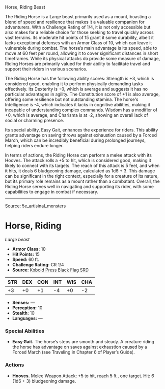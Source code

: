 <MonsterName/>Horse, Riding</MonsterName>
<CreatureType/>Beast</CreatureType>

<summary>The Riding Horse is a Large beast primarily used as a mount, boasting a blend of speed and resilience that makes it a valuable companion for adventurers. With a Challenge Rating of 1/4, it is not only accessible but also makes for a reliable choice for those seeking to travel quickly across vast terrains. Its moderate hit points of 15 grant it some durability, albeit it lacks exceptional defenses with an Armor Class of 10, which can leave it vulnerable during combat. The horse’s main advantage is its speed, able to move at 60 feet per round, allowing it to cover significant distances in short timeframes. While its physical attacks do provide some measure of damage, Riding Horses are primarily valued for their ability to facilitate travel and support their riders in various scenarios.</summary>

<detail>

The Riding Horse has the following ability scores: Strength is +3, which is considered good, enabling it to perform physically demanding tasks effectively. Its Dexterity is +0, which is average and suggests it has no particular advantages in agility. The Constitution score of +1 is also average, offering some resilience but not outstanding stamina. The horse's Intelligence is -4, which indicates it lacks in cognitive abilities, making it incapable of understanding complex commands. Wisdom has a modifier of +0, which is average, and Charisma is at -2, showing an overall lack of social or charming presence.

Its special ability, Easy Gait, enhances the experience for riders. This ability grants advantage on saving throws against exhaustion caused by a Forced March, which can be incredibly beneficial during prolonged journeys, helping riders endure longer.

In terms of actions, the Riding Horse can perform a melee attack with its Hooves. The attack rolls a +5 to hit, which is considered good, making it likely to connect with its targets. The reach of this attack is 5 feet, and when it hits, it deals 6 bludgeoning damage, calculated as 1d6 + 3. This damage can be significant in the right context, especially for a creature of its nature, but its primary role remains as a mount rather than a combatant. Overall, the Riding Horse serves well in navigating and supporting its rider, with some capabilities to engage in combat if necessary.</detail>



---

Source: 5e_artisinal_monsters

# Horse, Riding

*Large beast*

- **Armor Class:** 10
- **Hit Points:** 15
- **Speed:** 60 ft.
- **Challenge Rating:** CR 1/4
- **Source:** [Kobold Press Black Flag SRD](https://koboldpress.com/black-flag-roleplaying/)

| STR | DEX | CON | INT | WIS | CHA |
| --- | --- | --- | --- | --- | --- |
| +3 | +0 | +1 | -4 | +0 | -2 |

- **Senses:** —
- **Perception:** 10
- **Stealth:** 10
- **Languages:** —

### Special Abilities

- **Easy Gait.** The horse’s steps are smooth and steady. A creature riding the horse has advantage on saves against exhaustion caused by a Forced March (see Traveling in Chapter 6 of Player’s Guide).

### Actions

- **Hooves.** Melee Weapon Attack: +5 to hit, reach 5 ft., one target. Hit: 6 (1d6 + 3) bludgeoning damage.



